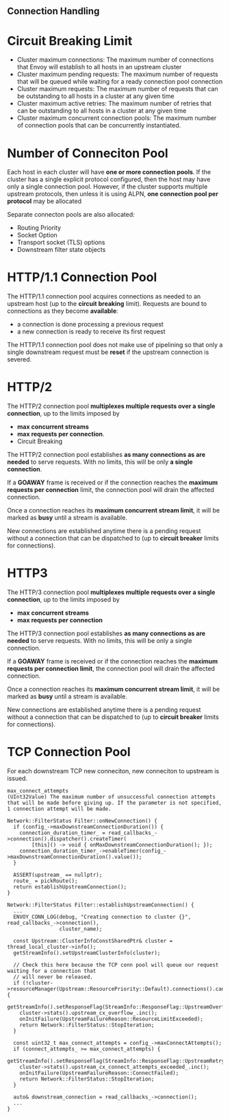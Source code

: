 Connection Handling
---

# Circuit Breaking Limit
* Cluster maximum connections: The maximum number of connections that Envoy will establish to all hosts in an upstream cluster
* Cluster maximum pending requests: The maximum number of requests that will be queued while waiting for a ready connection pool connection
* Cluster maximum requests: The maximum number of requests that can be outstanding to all hosts in a cluster at any given time
* Cluster maximum active retries: The maximum number of retries that can be outstanding to all hosts in a cluster at any given time
* Cluster maximum concurrent connection pools: The maximum number of connection pools that can be concurrently instantiated.

# Number of Conneciton Pool

Each host in each cluster will have **one or more connection pools**. If the cluster has a single explicit protocol configured, then the host may have only a single connection pool. However, if the cluster supports multiple upstream protocols, then unless it is using ALPN, **one connection pool per protocol** may be allocated

Separate connecton pools are also allocated:
* Routing Priority
* Socket Option
* Transport socket (TLS) options
* Downstream filter state objects

# HTTP/1.1 Connection Pool
The HTTP/1.1 connection pool acquires connections as needed to an upstream host (up to the **circuit breaking** limit). Requests are bound to connections as they become **available**:
* a connection is done processing a previous request 
* a new connection is ready to receive its first request
 
The HTTP/1.1 connection pool does not make use of pipelining so that only a single downstream request must be **reset** if the upstream connection is severed.

# HTTP/2
The HTTP/2 connection pool **multiplexes multiple requests over a single connection**, up to the limits imposed by 

* **max concurrent streams** 
* **max requests per connection**.
* Circuit Breaking

The HTTP/2 connection pool establishes **as many connections as are needed** to serve requests. With no limits, this will be only **a single connection**. 

If a **GOAWAY** frame is received or if the connection reaches the **maximum requests per connection** limit, the connection pool will drain the affected connection. 

Once a connection reaches its **maximum concurrent stream limit**, it will be marked as **busy** until a stream is available. 

New connections are established anytime there is a pending request without a connection that can be dispatched to (up to **circuit breaker** limits for connections). 

# HTTP3
The HTTP/3 connection pool **multiplexes multiple requests over a single connection**, up to the limits imposed by 
* **max concurrent streams**
* **max requests per connection**
 
The HTTP/3 connection pool establishes **as many connections as are needed** to serve requests. With no limits, this will be only a single connection. 

If a **GOAWAY** frame is received or if the connection reaches the **maximum requests per connection limit**, the connection pool will drain the affected connection. 

Once a connection reaches its **maximum concurrent stream limit**, it will be marked as **busy** until a stream is available. 

New connections are established anytime there is a pending request without a connection that can be dispatched to (up to **circuit breaker** limits for connections).

# TCP Connection Pool
For each downstream TCP new conneciton, new conneciton to upstream is issued.

```
max_connect_attempts
(UInt32Value) The maximum number of unsuccessful connection attempts that will be made before giving up. If the parameter is not specified, 1 connection attempt will be made.
```

```golang
Network::FilterStatus Filter::onNewConnection() {
  if (config_->maxDownstreamConnectionDuration()) {
    connection_duration_timer_ = read_callbacks_->connection().dispatcher().createTimer(
        [this]() -> void { onMaxDownstreamConnectionDuration(); });
    connection_duration_timer_->enableTimer(config_->maxDownstreamConnectionDuration().value());
  }

  ASSERT(upstream_ == nullptr);
  route_ = pickRoute();
  return establishUpstreamConnection();
}

Network::FilterStatus Filter::establishUpstreamConnection() {
  ...
  ENVOY_CONN_LOG(debug, "Creating connection to cluster {}", read_callbacks_->connection(),
                 cluster_name);

  const Upstream::ClusterInfoConstSharedPtr& cluster = thread_local_cluster->info();
  getStreamInfo().setUpstreamClusterInfo(cluster);

  // Check this here because the TCP conn pool will queue our request waiting for a connection that
  // will never be released.
  if (!cluster->resourceManager(Upstream::ResourcePriority::Default).connections().canCreate()) {
    getStreamInfo().setResponseFlag(StreamInfo::ResponseFlag::UpstreamOverflow);
    cluster->stats().upstream_cx_overflow_.inc();
    onInitFailure(UpstreamFailureReason::ResourceLimitExceeded);
    return Network::FilterStatus::StopIteration;
  }

  const uint32_t max_connect_attempts = config_->maxConnectAttempts();
  if (connect_attempts_ >= max_connect_attempts) {
    getStreamInfo().setResponseFlag(StreamInfo::ResponseFlag::UpstreamRetryLimitExceeded);
    cluster->stats().upstream_cx_connect_attempts_exceeded_.inc();
    onInitFailure(UpstreamFailureReason::ConnectFailed);
    return Network::FilterStatus::StopIteration;
  }

  auto& downstream_connection = read_callbacks_->connection();
  ...
}
```